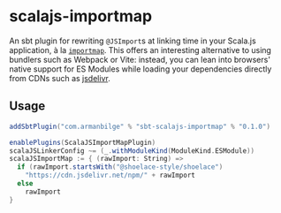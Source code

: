 # scalajs-importmap

An sbt plugin for rewriting `@JSImport`s at linking time in your Scala.js application, à la [`importmap`](https://developer.mozilla.org/en-US/docs/Web/HTML/Element/script/type/importmap). This offers an interesting alternative to using bundlers such as Webpack or Vite: instead, you can lean into browsers' native support for ES Modules while loading your dependencies directly from CDNs such as [jsdelivr](https://www.jsdelivr.com/).

## Usage

```scala
addSbtPlugin("com.armanbilge" % "sbt-scalajs-importmap" % "0.1.0")
```

```scala
enablePlugins(ScalaJSImportMapPlugin)
scalaJSLinkerConfig ~= (_.withModuleKind(ModuleKind.ESModule))
scalaJSImportMap := { (rawImport: String) =>
  if (rawImport.startsWith("@shoelace-style/shoelace")
    "https://cdn.jsdelivr.net/npm/" + rawImport
  else
    rawImport
}
```
